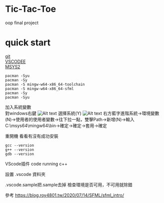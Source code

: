 # Tic-Tac-Toe
oop final project

# quick start
[git](https://git-scm.com/)  
[VSCODEE](https://code.visualstudio.com/)  
[MSYS2](https://www.msys2.org/)

```shell
pacman -Syu
pacman -Sy
pacman -S mingw-w64-x86_64-toolchain
pacman -S mingw-w64-x86_64-sfml
pacman -Sy
pacman -Syu
```

加入系統變數  
對windows右鍵
![Alt text](image.png)
選擇系統(Y)
![Alt text](image-1.png)
右方藍字進階系統->環境變數(N)->使用者的使用者變數->往下拉一點，雙擊Path->新增(N)->輸入C:\msys64\mingw64\bin->確定->確定->套用->確定

重開機
看看有沒有成功安裝

```shell
gcc --version
g++ --version
gdb --version
```

VScode插件
code running
c++

設置 .vscode 資料夾

.vscode.sample把.sample去掉
檢查環境是否可用，不可用就除錯




參考
https://blog.roy4801.tw/2020/07/14/SFML/sfml_intro/  


